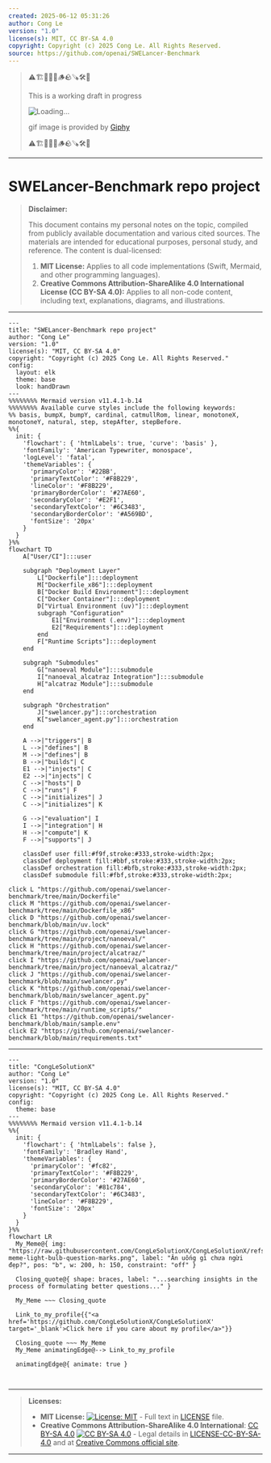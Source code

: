 ```yaml
---
created: 2025-06-12 05:31:26
author: Cong Le
version: "1.0"
license(s): MIT, CC BY-SA 4.0
copyright: Copyright (c) 2025 Cong Le. All Rights Reserved.
source: https://github.com/openai/SWELancer-Benchmark
---
```



> ⚠️🏗️🚧🦺🧱🪵🪨🪚🛠️👷
> 
> This is a working draft in progress
> 
> ![Loading...](https://media3.giphy.com/media/v1.Y2lkPTc5MGI3NjExY2tvYWIyOGRpbWZodTQ2YTI2bjQ1eHpoaDY0YTZ3Mms2aWhneHNlYSZlcD12MV9pbnRlcm5hbF9naWZfYnlfaWQmY3Q9Zw/fR6aYF0SUJAeoypyub/giphy.gif)
>
> gif image is provided by [Giphy](https://giphy.com)
> 
> ⚠️🏗️🚧🦺🧱🪵🪨🪚🛠️👷


----


# SWELancer-Benchmark repo project
> **Disclaimer:**
>
> This document contains my personal notes on the topic,
> compiled from publicly available documentation and various cited sources.
> The materials are intended for educational purposes, personal study, and reference.
> The content is dual-licensed:
> 1. **MIT License:** Applies to all code implementations (Swift, Mermaid, and other programming languages).
> 2. **Creative Commons Attribution-ShareAlike 4.0 International License (CC BY-SA 4.0):** Applies to all non-code content, including text, explanations, diagrams, and illustrations.
---

```mermaid
---
title: "SWELancer-Benchmark repo project"
author: "Cong Le"
version: "1.0"
license(s): "MIT, CC BY-SA 4.0"
copyright: "Copyright (c) 2025 Cong Le. All Rights Reserved."
config:
  layout: elk
  theme: base
  look: handDrawn
---
%%%%%%%% Mermaid version v11.4.1-b.14
%%%%%%%% Available curve styles include the following keywords:
%% basis, bumpX, bumpY, cardinal, catmullRom, linear, monotoneX, monotoneY, natural, step, stepAfter, stepBefore.
%%{
  init: {
    'flowchart': { 'htmlLabels': true, 'curve': 'basis' },
    'fontFamily': 'American Typewriter, monospace',
    'logLevel': 'fatal',
    'themeVariables': {
      'primaryColor': '#22BB',
      'primaryTextColor': '#F8B229',
      'lineColor': '#F8B229',
      'primaryBorderColor': '#27AE60',
      'secondaryColor': '#E2F1',
      'secondaryTextColor': '#6C3483',
      'secondaryBorderColor': '#A569BD',
      'fontSize': '20px'
    }
  }
}%%
flowchart TD
    A["User/CI"]:::user

    subgraph "Deployment Layer"
        L["Dockerfile"]:::deployment
        M["Dockerfile_x86"]:::deployment
        B["Docker Build Environment"]:::deployment
        C["Docker Container"]:::deployment
        D["Virtual Environment (uv)"]:::deployment
        subgraph "Configuration"
            E1["Environment (.env)"]:::deployment
            E2["Requirements"]:::deployment
        end
        F["Runtime Scripts"]:::deployment
    end

    subgraph "Submodules"
        G["nanoeval Module"]:::submodule
        I["nanoeval_alcatraz Integration"]:::submodule
        H["alcatraz Module"]:::submodule
    end

    subgraph "Orchestration"
        J["swelancer.py"]:::orchestration
        K["swelancer_agent.py"]:::orchestration
    end

    A -->|"triggers"| B
    L -->|"defines"| B
    M -->|"defines"| B
    B -->|"builds"| C
    E1 -->|"injects"| C
    E2 -->|"injects"| C
    C -->|"hosts"| D
    C -->|"runs"| F
    C -->|"initializes"| J
    C -->|"initializes"| K

    G -->|"evaluation"| I
    I -->|"integration"| H
    H -->|"compute"| K
    F -->|"supports"| J

    classDef user fill:#f9f,stroke:#333,stroke-width:2px;
    classDef deployment fill:#bbf,stroke:#333,stroke-width:2px;
    classDef orchestration fill:#bfb,stroke:#333,stroke-width:2px;
    classDef submodule fill:#fbf,stroke:#333,stroke-width:2px;

click L "https://github.com/openai/swelancer-benchmark/tree/main/Dockerfile"
click M "https://github.com/openai/swelancer-benchmark/tree/main/Dockerfile_x86"
click D "https://github.com/openai/swelancer-benchmark/blob/main/uv.lock"
click G "https://github.com/openai/swelancer-benchmark/tree/main/project/nanoeval/"
click H "https://github.com/openai/swelancer-benchmark/tree/main/project/alcatraz/"
click I "https://github.com/openai/swelancer-benchmark/tree/main/project/nanoeval_alcatraz/"
click J "https://github.com/openai/swelancer-benchmark/blob/main/swelancer.py"
click K "https://github.com/openai/swelancer-benchmark/blob/main/swelancer_agent.py"
click F "https://github.com/openai/swelancer-benchmark/tree/main/runtime_scripts/"
click E1 "https://github.com/openai/swelancer-benchmark/blob/main/sample.env"
click E2 "https://github.com/openai/swelancer-benchmark/blob/main/requirements.txt"

```


---

<!-- 
```mermaid
%% Current Mermaid version
info
```  -->


```mermaid
---
title: "CongLeSolutionX"
author: "Cong Le"
version: "1.0"
license(s): "MIT, CC BY-SA 4.0"
copyright: "Copyright (c) 2025 Cong Le. All Rights Reserved."
config:
  theme: base
---
%%%%%%%% Mermaid version v11.4.1-b.14
%%{
  init: {
    'flowchart': { 'htmlLabels': false },
    'fontFamily': 'Bradley Hand',
    'themeVariables': {
      'primaryColor': '#fc82',
      'primaryTextColor': '#F8B229',
      'primaryBorderColor': '#27AE60',
      'secondaryColor': '#81c784',
      'secondaryTextColor': '#6C3483',
      'lineColor': '#F8B229',
      'fontSize': '20px'
    }
  }
}%%
flowchart LR
  My_Meme@{ img: "https://raw.githubusercontent.com/CongLeSolutionX/CongLeSolutionX/refs/heads/main/assets/images/My-meme-light-bulb-question-marks.png", label: "Ăn uống gì chưa ngừi đẹp?", pos: "b", w: 200, h: 150, constraint: "off" }

  Closing_quote@{ shape: braces, label: "...searching insights in the process of formulating better questions..." }
    
  My_Meme ~~~ Closing_quote
    
  Link_to_my_profile{{"<a href='https://github.com/CongLeSolutionX/CongLeSolutionX' target='_blank'>Click here if you care about my profile</a>"}}

  Closing_quote ~~~ My_Meme
  My_Meme animatingEdge@--> Link_to_my_profile
  
  animatingEdge@{ animate: true }



```

---
>**Licenses:**
>
>- **MIT License:**  [![License: MIT](https://img.shields.io/badge/License-MIT-yellow.svg)](LICENSE) - Full text in [LICENSE](LICENSE) file.
>- **Creative Commons Attribution-ShareAlike 4.0 International**: [CC BY-SA 4.0](https://creativecommons.org/licenses/by-sa/4.0/) [![CC BY-SA 4.0](https://licensebuttons.net/l/by-sa/4.0/88x31.png)](https://creativecommons.org/licenses/by-sa/4.0/) - Legal details in [LICENSE-CC-BY-SA-4.0](THE_PAST/LICENSE-CC-BY-SA-4.0) and at [Creative Commons official site](https://creativecommons.org/licenses/by-sa/4.0/).
>
---